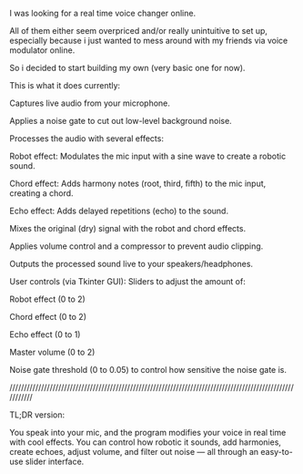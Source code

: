 I was looking for a real time voice changer online.

All of them either seem overpriced and/or really unintuitive to set up, especially because i just wanted to mess around with my friends via voice modulator online.

So i decided to start building my own (very basic one for now).

This is what it does currently:

Captures live audio from your microphone.

Applies a noise gate to cut out low-level background noise.

Processes the audio with several effects:

Robot effect: Modulates the mic input with a sine wave to create a robotic sound.

Chord effect: Adds harmony notes (root, third, fifth) to the mic input, creating a chord.

Echo effect: Adds delayed repetitions (echo) to the sound.

Mixes the original (dry) signal with the robot and chord effects.

Applies volume control and a compressor to prevent audio clipping.

Outputs the processed sound live to your speakers/headphones.

User controls (via Tkinter GUI):
Sliders to adjust the amount of:

Robot effect (0 to 2)

Chord effect (0 to 2)

Echo effect (0 to 1)

Master volume (0 to 2)

Noise gate threshold (0 to 0.05) to control how sensitive the noise gate is.

///////////////////////////////////////////////////////////////////////////////////////////////////////////

TL;DR version:

You speak into your mic, and the program modifies your voice in real time with cool effects. You can control how robotic it sounds, add harmonies, create echoes, adjust volume, and filter out noise — all through an easy-to-use slider interface.






